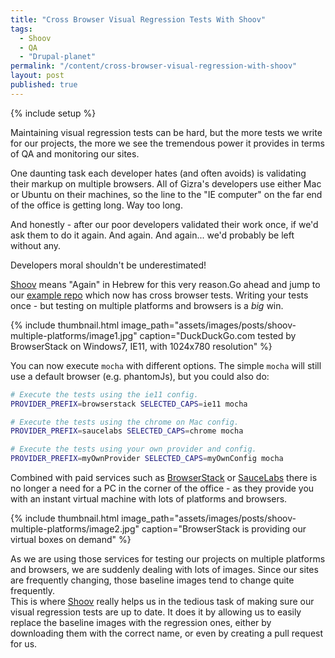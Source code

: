 ```yaml
---
title: "Cross Browser Visual Regression Tests With Shoov"
tags:
  - Shoov
  - QA
  - "Drupal-planet"
permalink: "/content/cross-browser-visual-regression-with-shoov"
layout: post
published: true
---
```


{% include setup %}

Maintaining visual regression tests can be hard, but the more tests we write for our projects, the more we see the tremendous power it provides in terms of QA and monitoring our sites.

One daunting task each developer hates (and often avoids) is validating their markup on multiple browsers. All of Gizra's developers use either Mac or Ubuntu on their machines, so the line to the "IE computer" on the far end of the office is getting long. Way too long.

And honestly - after our poor developers validated their work once, if we'd ask them to do it again. And again. And again... we'd probably be left without any.

Developers moral shouldn't be underestimated!

[Shoov](/content/shoov-ui-regression/) means "Again" in Hebrew for this very reason.Go ahead and jump to our [example repo](https://github.com/shoov/test-example) which now has cross browser tests. Writing your tests once - but testing on multiple platforms and browsers is a _big_ win.

{% include thumbnail.html image_path="assets/images/posts/shoov-multiple-platforms/image1.jpg" caption="DuckDuckGo.com tested by BrowserStack on Windows7, IE11, with 1024x780 resolution" %}

<!-- more -->

You can now execute `mocha` with different options. The simple `mocha` will still use a default browser (e.g. phantomJs), but you could also do:

```bash
# Execute the tests using the ie11 config.
PROVIDER_PREFIX=browserstack SELECTED_CAPS=ie11 mocha

# Execute the tests using the chrome on Mac config.
PROVIDER_PREFIX=saucelabs SELECTED_CAPS=chrome mocha

# Execute the tests using your own provider and config.
PROVIDER_PREFIX=myOwnProvider SELECTED_CAPS=myOwnConfig mocha
```
Combined with paid services such as [BrowserStack](https://browserstack.com) or [SauceLabs](https://saucelabs.com) there is no longer a need for a PC in the corner of the office - as they provide you with an instant virtual machine with lots of platforms and browsers.

{% include thumbnail.html image_path="assets/images/posts/shoov-multiple-platforms/image2.jpg" caption="BrowserStack is providing our virtual boxes on demand" %}

As we are using those services for testing our projects on multiple platforms and browsers, we are suddenly dealing with lots of images. Since our sites are frequently changing, those baseline images tend to change quite frequently.  
This is where [Shoov](shoov.gizra.com) really helps us in the tedious task of making sure our visual regression tests are up to date. It does it by allowing us to easily replace the baseline images with the regression ones, either by downloading them with the correct name, or even by creating a pull request for us.

